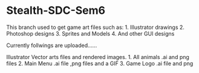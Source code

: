 # Stealth-SDC-Sem6
This branch used to get game art files such as:
    1. Illustrator drawings
    2. Photoshop designs
    3. Sprites and Models 
    4. And other GUI designs


Currently follwings are uploaded......

Illustrator Vector arts files and rendered images.
    1. All animals .ai and png files
    2. Main Menu .ai file ,png files and a GIF
    3. Game Logo .ai file and png


